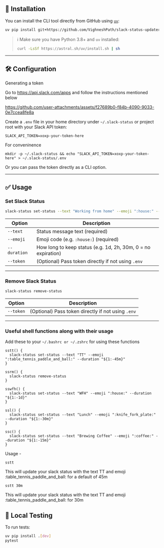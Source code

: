## 🚀 Installation

You can install the CLI tool directly from GitHub using [`uv`](https://github.com/astral-sh/uv):

```bash
uv pip install git+https://github.com/VighneshPath/slack-status-updater --system
```

> ℹ️ Make sure you have Python 3.8+ and `uv` installed:
>
> ```bash
> curl -LsSf https://astral.sh/uv/install.sh | sh
> ```

---

## 🛠️ Configuration

Generating a token

Go to https://api.slack.com/apps and follow the instructions mentioned below

https://github.com/user-attachments/assets/f27689b0-f84b-4090-9033-0e7ccea8fe8a

Create a `.env` file in your home directory under `~/.slack-status` or project root with your Slack API token:

```
SLACK_API_TOKEN=xoxp-your-token-here
```

For conveninence
```
mkdir -p ~/.slack-status && echo "SLACK_API_TOKEN=xoxp-your-token-here" > ~/.slack-status/.env
```

Or you can pass the token directly as a CLI option.

---

## ✅ Usage

### Set Slack Status

```bash
slack-status set-status --text "Working from home" --emoji ":house:" --duration 1d
```

| Option         | Description                                                    |
| -------------- | -------------------------------------------------------------- |
| `--text`       | Status message text (required)                                 |
| `--emoji`      | Emoji code (e.g. `:house:`) (required)                         |
| `--duration`   | How long to keep status (e.g. 1d, 2h, 30m, 0 = no expiration)  |
| `--token`      | (Optional) Pass token directly if not using `.env`             |

---

### Remove Slack Status

```bash
slack-status remove-status
```

| Option         | Description                                        |
| -------------- | -------------------------------------------------- |
| `--token`      | (Optional) Pass token directly if not using `.env` |

---

### Useful shell functions along with their usage

Add these to your `~/.bashrc or ~/.zshrc` for using these functions

```
sstt() {
  slack-status set-status --text "TT" --emoji ":table_tennis_paddle_and_ball:" --duration "${1:-45m}"
}

ssrm() {
  slack-status remove-status
}

sswfh() {
  slack-status set-status --text "WFH" --emoji ":house:" --duration "${1:-1d}"
}

ssl() {
  slack-status set-status --text "Lunch" --emoji ":knife_fork_plate:" --duration "${1:-30m}"
}

ssc() {
  slack-status set-status --text "Brewing Coffee" --emoji ":coffee:" --duration "${1:-15m}"
}
```

Usage - 

```
sstt
```
This will update your slack status with the text TT and emoji :table_tennis_paddle_and_ball: for a default of 45m

```
sstt 30m
```
This will update your slack status with the text TT and emoji :table_tennis_paddle_and_ball: for 30m


## 🧪 Local Testing

To run tests:

```bash
uv pip install .[dev]
pytest
```
